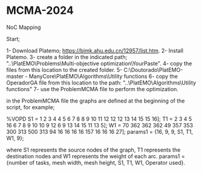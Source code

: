 # MCMA-2024
NoC Mapping

Start;

1- Download Platemo; https://bimk.ahu.edu.cn/12957/list.htm.
2- Install Platemo.
3- create a folder in the indicated path; "..\PlatEMO\Problems\Multi-objective optimization\YourPaste".
4- copy the files from this location to the created folder.
5- C:\Doutorado\PlatEMO-master - ManyCore\PlatEMO\Algorithms\Utility functions
6- copy the OperadorGA file from this location to the path: "..\PlatEMO\Algorithms\Utility functions"
7- use the ProblemMCMA file to perform the optimization.

in the ProblemMCMA file the graphs are defined at the beginning of the script, for example;

%VOPD
S1 = 1    2   3   4  4   5   6   7   8   8   9 10 11 12 12 12  13 14 15 15 16];
T1 = 2    3   4   5 16   6   7   8   9  10  10  9 12  6  9 13  14 15 11 13  5];
W1 = 70 362 362 362 49 357 353 300 313 500 313 94 16 16 16 16 157 16 16 16 27];
params1 = {16, 9, 9, S1, T1, W1, 9};

where S1 represents the source nodes of the graph, 
T1 represents the destination nodes and W1 represents the weight of each arc.
params1 = {number of tasks, mesh width, mesh height, S1, T1, W1, Operator used}.

